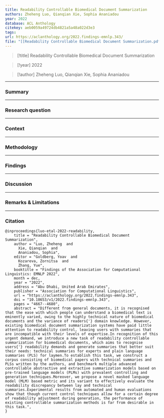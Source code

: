 ```yaml
---
title: Readability Controllable Biomedical Document Summarization
authors: Zheheng Luo, Qianqian Xie, Sophia Ananiadou
year: 2022
database: ACL Anthology
citekey: aeb0059a49724db4821a5a48a022d3e3
tags: 
url: https://aclanthology.org/2022.findings-emnlp.343/
file: "[[Readability Controllable Biomedical Document Summarization.pdf]]"
---
```


>[!title]
Readability Controllable Biomedical Document Summarization

>[!year]
2022

>[!author]
Zheheng Luo, Qianqian Xie, Sophia Ananiadou


------------------------------------

### Summary


------------------------------------

### Research question


------------------------------------

### Context


------------------------------------

### Methodology


------------------------------------

### Findings


------------------------------------

### Discussion


------------------------------------

### Remarks & Limitations


------------------------------------

### Citation

```
@inproceedings{luo-etal-2022-readability,
    title = "Readability Controllable Biomedical Document Summarization",
    author = "Luo, Zheheng  and
      Xie, Qianqian  and
      Ananiadou, Sophia",
    editor = "Goldberg, Yoav  and
      Kozareva, Zornitsa  and
      Zhang, Yue",
    booktitle = "Findings of the Association for Computational Linguistics: EMNLP 2022",
    month = dec,
    year = "2022",
    address = "Abu Dhabi, United Arab Emirates",
    publisher = "Association for Computational Linguistics",
    url = "https://aclanthology.org/2022.findings-emnlp.343",
    doi = "10.18653/v1/2022.findings-emnlp.343",
    pages = "4667--4680",
    abstract = "Different from general documents, it is recognised that the ease with which people can understand a biomedical text is eminently varied, owing to the highly technical nature of biomedical documents and the variance of readers{'} domain knowledge. However, existing biomedical document summarization systems have paid little attention to readability control, leaving users with summaries that are incompatible with their levels of expertise.In recognition of this urgent demand, we introduce a new task of readability controllable summarization for biomedical documents, which aims to recognise users{'} readability demands and generate summaries that better suit their needs: technical summaries for experts and plain language summaries (PLS) for laymen.To establish this task, we construct a corpus consisting of biomedical papers with technical summaries and PLSs written by the authors, and benchmark multiple advanced controllable abstractive and extractive summarization models based on pre-trained language models (PLMs) with prevalent controlling and generation techniques.Moreover, we propose a novel masked language model (MLM) based metric and its variant to effectively evaluate the readability discrepancy between lay and technical summaries.Experimental results from automated and human evaluations show that though current control techniques allow for a certain degree of readability adjustment during generation, the performance of existing controllable summarization methods is far from desirable in this task.",
}
```